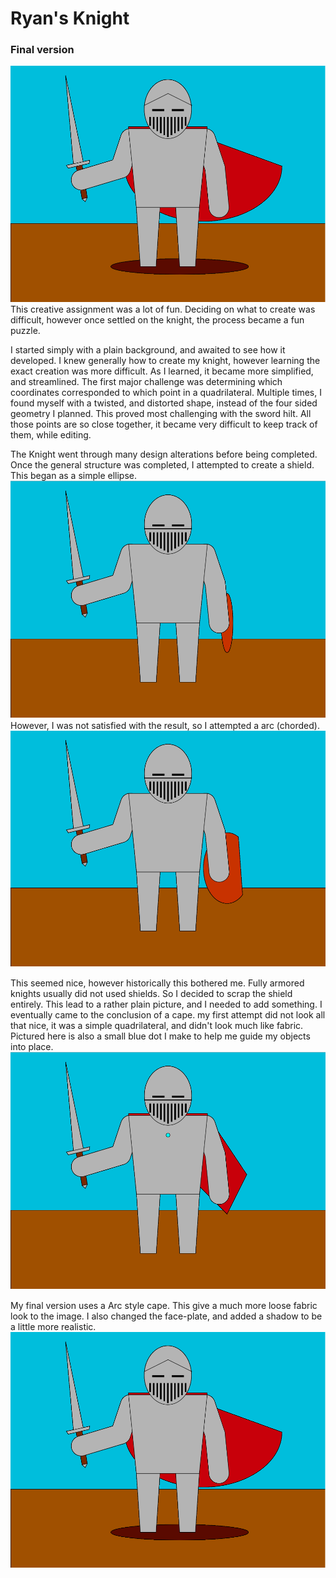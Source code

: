 # Ryan's Knight
### Final version

![Final Knight](IMGs/Knight_Final2.png)
This creative assignment was a lot of fun. Deciding on what to create was difficult, however once settled on the knight, the process became a fun puzzle.

I started simply with a plain background, and awaited to see how it developed. I knew generally how to create my knight, however learning the exact creation was more difficult. As I learned, it became more simplified, and streamlined. The first major challenge was determining which coordinates corresponded to which point in a quadrilateral. Multiple times, I found myself with a twisted, and distorted shape, instead of the four sided geometry I planned. This proved most challenging with the sword hilt. All those points are so close together, it became very difficult to keep track of them, while editing.

The Knight went through many design alterations before being completed. Once the general structure was completed, I attempted to create a shield. This began as a simple ellipse.
![Original Shield](IMGs/Knight_Shield1.png)
However, I was not satisfied with the result, so I attempted a arc (chorded).
![Arc Shield](IMGs/Knight_Shield.png)

This seemed nice, however historically this bothered me. Fully armored knights usually did not used shields. So I decided to scrap the shield entirely. This lead to a rather plain picture, and I needed to add something. I eventually came to the conclusion of a cape. my first attempt did not look all that nice, it was a simple quadrilateral, and didn't look much like fabric.
Pictured here is also a small blue dot I make to help me guide my objects into place.
![Cape 1st attempt](IMGs/Knight_Cape1.png)

My final version uses a Arc style cape. This give a much more loose fabric look to the image. I also changed the face-plate, and added a shadow to be a little more realistic.
![Knight Final](IMGs/Knight_Final2.png)

